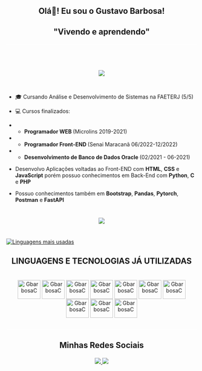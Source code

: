 ## <p align="center">Olá👋! Eu sou o Gustavo Barbosa! </p>

<h2 align="center" style="border-bottom: 1px solid white; padding-bottom:20px">"Vivendo e aprendendo"</h2><br>

<p align="center" style="padding-top: 20px">
<a href='https://blinkies.cafe' target='_blank'><img src='https://media4.giphy.com/media/v1.Y2lkPTc5MGI3NjExa3p4eTN0NDFtNmpuNzNpeGc0ODJyM2lvYm80eXEwdjRwcnA1ZWE1YiZlcD12MV9pbnRlcm5hbF9naWZfYnlfaWQmY3Q9Zw/gkLXttVL7hPXR2o2EC/giphy.gif'></a>
</p>
<br>

- 🎓 Cursando Análise e Desenvolvimento de Sistemas na FAETERJ (5/5)

- 💻 Cursos finalizados: 
- - <strong> Programador WEB </strong> (Microlins 2019-2021)
- - <strong> Programador Front-END </strong> (Senai Maracanã 06/2022-12/2022)
- - <strong> Desenvolvimento de Banco de Dados Oracle </strong> (02/2021 - 06-2021)

- Desenvolvo Aplicações voltadas ao Front-END com <strong>HTML</strong>, <strong>CSS</strong> e <strong>JavaScript</strong> porém possuo conhecimentos em Back-End com <strong>Python</strong>, <strong>C</strong> e <strong>PHP</strong>

- Possuo conhecimentos também em <strong>Bootstrap</strong>, <strong>Pandas</strong>, <strong>Pytorch</strong>, <strong>Postman</strong> e <strong>FastAPI</strong>

<div align="center" style="padding: 25px">
<a href='https://blinkies.cafe' target='_blank'><img src='https://media0.giphy.com/media/v1.Y2lkPTc5MGI3NjExbGx3bmpkNmw3OG5iNDg3cWRmbzBtbzJpbHV0aHBsY3VjZDczNW15aiZlcD12MV9pbnRlcm5hbF9naWZfYnlfaWQmY3Q9Zw/ZTJtagVsDI9WbnzMrR/giphy.gif'></a>
</div>

[![Linguagens mais usadas](https://github-readme-stats.vercel.app/api/top-langs/?username=GBarbosa21&layout=donut&theme=tokyonight)](https://github.com/GBarbosa21/github-readme-stats)

## <p align="center"> LINGUAGENS E TECNOLOGIAS JÁ UTILIZADAS </p>


<div align="center" style="display: inline block; border-bottom: 1px solid white; padding-bottom: 30px"><br>
<img align="center" alt="GbarbosaC" height="50" width="60" src="https://cdn.jsdelivr.net/gh/devicons/devicon@latest/icons/html5/html5-original-wordmark.svg"/>
<img align="center" alt="GbarbosaC" height="50" width="60" src="https://cdn.jsdelivr.net/gh/devicons/devicon@latest/icons/css3/css3-original-wordmark.svg"/>
<img align="center" alt="GbarbosaC" height="50" width="60" src="https://cdn.jsdelivr.net/gh/devicons/devicon@latest/icons/javascript/javascript-original.svg"/>
<img align="center" alt="GbarbosaC" height="50" width="60" src="https://cdn.jsdelivr.net/gh/devicons/devicon@latest/icons/php/php-original.svg" />
<img align="center" alt="GbarbosaC" height="50" width="60" src="https://cdn.jsdelivr.net/gh/devicons/devicon@latest/icons/bootstrap/bootstrap-original-wordmark.svg" />
<img align="center" alt="GbarbosaC" height="50" width="60" src="https://cdn.jsdelivr.net/gh/devicons/devicon@latest/icons/java/java-original-wordmark.svg"/>
<img align="center" alt="GbarbosaC" height="50" width="60" src="https://cdn.jsdelivr.net/gh/devicons/devicon@latest/icons/python/python-original-wordmark.svg" />
<img align="center" alt="GbarbosaC" height="50" width="60" src="https://cdn.jsdelivr.net/gh/devicons/devicon@latest/icons/pytorch/pytorch-original-wordmark.svg" />
<img align="center" alt="GbarbosaC" height="50" width="60" src="https://cdn.jsdelivr.net/gh/devicons/devicon@latest/icons/c/c-original.svg"/>
<img align="center" alt="GbarbosaC" height="50" width="60" src="https://cdn.jsdelivr.net/gh/devicons/devicon@latest/icons/cplusplus/cplusplus-original.svg"/>
<br>
</div>

## <p align="center"> Minhas Redes Sociais </p>
<p align="center">
<a href="https://www.linkedin.com/in/gustavo-barbosa232/" target="blank"> <img src="https://skillicons.dev/icons?i=linkedin&theme=dark" /> </a>
<a href="https://instagram.com/gbarbosa21" target="blank"><img src="https://skillicons.dev/icons?i=instagram&theme=dark" /></a>
</p>
